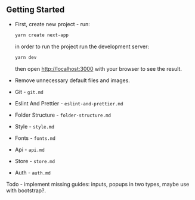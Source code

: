 ## Getting Started

- First, create new project - run:

  ```bash
  yarn create next-app
  ```

  in order to run the project run the development server:

  ```bash
  yarn dev
  ```

  then open [http://localhost:3000](http://localhost:3000) with your browser to see the result.

- Remove unnecessary default files and images.

- Git - `git.md`

- Eslint And Prettier - `eslint-and-prettier.md`

- Folder Structure - `folder-structure.md`

- Style - `style.md`

- Fonts - `fonts.md`

- Api - `api.md`

- Store - `store.md`

- Auth - `auth.md`

Todo - implement missing guides: inputs, popups in two types, maybe use with bootstrap?.
